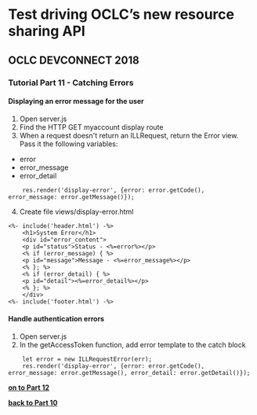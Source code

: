 # Test driving OCLC’s new resource sharing API
## OCLC DEVCONNECT 2018
### Tutorial Part 11 - Catching Errors

#### Displaying an error message for the user
1. Open server.js
2. Find the HTTP GET myaccount display route
3. When a request doesn't return an ILLRequest, return the Error view. Pass it the following variables:
- error
- error_message
- error_detail
```
    res.render('display-error', {error: error.getCode(), error_message: error.getMessage()});
```

4. Create file views/display-error.html
```
<%- include('header.html') -%>
    <h1>System Error</h1>
    <div id="error_content">
    <p id="status">Status - <%=error%></p>
    <% if (error_message) { %>
    <p id="message">Message - <%=error_message%></p>
    <% }; %>
    <% if (error_detail) { %>
    <p id="detail"><%=error_detail%></p>
    <% }; %>
    </div>
<%- include('footer.html') -%>

```

#### Handle authentication errors
1. Open server.js
2. In the getAccessToken function, add error template to the catch block

```
    let error = new ILLRequestError(err);
    res.render('display-error', {error: error.getCode(), error_message: error.getMessage(), error_detail: error.getDetail()});
```

**[on to Part 12](tutorial-12.md)**

**[back to Part 10](tutorial-10.md)**